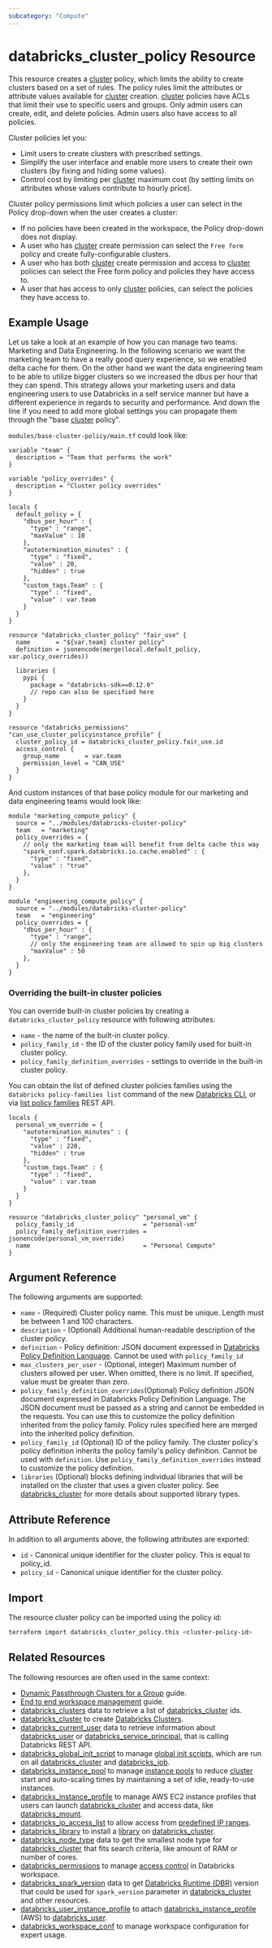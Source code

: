 ```yaml
---
subcategory: "Compute"
---
```

# databricks_cluster_policy Resource

This resource creates a [cluster](cluster.md) policy, which limits the ability to create clusters based on a set of rules. The policy rules limit the attributes or attribute values available for [cluster](cluster.md) creation. [cluster](cluster.md) policies have ACLs that limit their use to specific users and groups. Only admin users can create, edit, and delete policies. Admin users also have access to all policies.

Cluster policies let you:

* Limit users to create clusters with prescribed settings.
* Simplify the user interface and enable more users to create their own clusters (by fixing and hiding some values).
* Control cost by limiting per [cluster](cluster.md) maximum cost (by setting limits on attributes whose values contribute to hourly price).

Cluster policy permissions limit which policies a user can select in the Policy drop-down when the user creates a cluster:

* If no policies have been created in the workspace, the Policy drop-down does not display.
* A user who has [cluster](cluster.md) create permission can select the `Free form` policy and create fully-configurable clusters.
* A user who has both [cluster](cluster.md) create permission and access to [cluster](cluster.md) policies can select the Free form policy and policies they have access to.
* A user that has access to only [cluster](cluster.md) policies, can select the policies they have access to.

## Example Usage

Let us take a look at an example of how you can manage two teams: Marketing and Data Engineering. In the following scenario we want the marketing team to have a really good query experience, so we enabled delta cache for them. On the other hand we want the data engineering team to be able to utilize bigger clusters so we increased the dbus per hour that they can spend. This strategy allows your marketing users and data engineering users to use Databricks in a self service manner but have a different experience in regards to security and performance. And down the line if you need to add more global settings you can propagate them through the "base [cluster](cluster.md) policy".

`modules/base-cluster-policy/main.tf` could look like:

```hcl
variable "team" {
  description = "Team that performs the work"
}

variable "policy_overrides" {
  description = "Cluster policy overrides"
}

locals {
  default_policy = {
    "dbus_per_hour" : {
      "type" : "range",
      "maxValue" : 10
    },
    "autotermination_minutes" : {
      "type" : "fixed",
      "value" : 20,
      "hidden" : true
    },
    "custom_tags.Team" : {
      "type" : "fixed",
      "value" : var.team
    }
  }
}

resource "databricks_cluster_policy" "fair_use" {
  name       = "${var.team} cluster policy"
  definition = jsonencode(merge(local.default_policy, var.policy_overrides))

  libraries {
    pypi {
      package = "databricks-sdk==0.12.0"
      // repo can also be specified here
    }
  }
}

resource "databricks_permissions" "can_use_cluster_policyinstance_profile" {
  cluster_policy_id = databricks_cluster_policy.fair_use.id
  access_control {
    group_name       = var.team
    permission_level = "CAN_USE"
  }
}
```

And custom instances of that base policy module for our marketing and data engineering teams would look like:

```hcl
module "marketing_compute_policy" {
  source = "../modules/databricks-cluster-policy"
  team   = "marketing"
  policy_overrides = {
    // only the marketing team will benefit from delta cache this way
    "spark_conf.spark.databricks.io.cache.enabled" : {
      "type" : "fixed",
      "value" : "true"
    },
  }
}

module "engineering_compute_policy" {
  source = "../modules/databricks-cluster-policy"
  team   = "engineering"
  policy_overrides = {
    "dbus_per_hour" : {
      "type" : "range",
      // only the engineering team are allowed to spin up big clusters
      "maxValue" : 50
    },
  }
}
```

### Overriding the built-in cluster policies

You can override built-in cluster policies by creating a `databricks_cluster_policy` resource with following attributes:

* `name` - the name of the built-in cluster policy.
* `policy_family_id` - the ID of the cluster policy family used for built-in cluster policy.
* `policy_family_definition_overrides` - settings to override in the built-in cluster policy.

You can obtain the list of defined cluster policies families using the `databricks policy-families list` command of the new [Databricks CLI](https://docs.databricks.com/en/dev-tools/cli/index.html), or via [list policy families](https://docs.databricks.com/api/workspace/policyfamilies/list) REST API.

```hcl
locals {
  personal_vm_override = {
    "autotermination_minutes" : {
      "type" : "fixed",
      "value" : 220,
      "hidden" : true
    },
    "custom_tags.Team" : {
      "type" : "fixed",
      "value" : var.team
    }
  }
}

resource "databricks_cluster_policy" "personal_vm" {
  policy_family_id                   = "personal-vm"
  policy_family_definition_overrides = jsonencode(personal_vm_override)
  name                               = "Personal Compute"
}
```

## Argument Reference

The following arguments are supported:

* `name` - (Required) Cluster policy name. This must be unique. Length must be between 1 and 100 characters.
* `description` - (Optional) Additional human-readable description of the cluster policy.
* `definition` - Policy definition: JSON document expressed in [Databricks Policy Definition Language](https://docs.databricks.com/administration-guide/clusters/policies.html#cluster-policy-definition). Cannot be used with `policy_family_id`
* `max_clusters_per_user` - (Optional, integer) Maximum number of clusters allowed per user. When omitted, there is no limit. If specified, value must be greater than zero.
* `policy_family_definition_overrides`(Optional) Policy definition JSON document expressed in Databricks Policy Definition Language. The JSON document must be passed as a string and cannot be embedded in the requests. You can use this to customize the policy definition inherited from the policy family. Policy rules specified here are merged into the inherited policy definition.
* `policy_family_id` (Optional) ID of the policy family. The cluster policy's policy definition inherits the policy family's policy definition. Cannot be used with `definition`. Use `policy_family_definition_overrides` instead to customize the policy definition.
* `libraries` (Optional) blocks defining individual libraries that will be installed on the cluster that uses a given cluster policy. See [databricks_cluster](cluster.md#library-configuration-block) for more details about supported library types.

## Attribute Reference

In addition to all arguments above, the following attributes are exported:

* `id` - Canonical unique identifier for the cluster policy. This is equal to policy_id.
* `policy_id` - Canonical unique identifier for the cluster policy.

## Import

The resource cluster policy can be imported using the policy id:

```bash
terraform import databricks_cluster_policy.this <cluster-policy-id>
```

## Related Resources

The following resources are often used in the same context:

* [Dynamic Passthrough Clusters for a Group](../guides/passthrough-cluster-per-user.md) guide.
* [End to end workspace management](../guides/workspace-management.md) guide.
* [databricks_clusters](../data-sources/clusters.md) data to retrieve a list of [databricks_cluster](cluster.md) ids.
* [databricks_cluster](cluster.md) to create [Databricks Clusters](https://docs.databricks.com/clusters/index.html).
* [databricks_current_user](../data-sources/current_user.md) data to retrieve information about [databricks_user](user.md) or [databricks_service_principal](service_principal.md), that is calling Databricks REST API.
* [databricks_global_init_script](global_init_script.md) to manage [global init scripts](https://docs.databricks.com/clusters/init-scripts.html#global-init-scripts), which are run on all [databricks_cluster](cluster.md#init_scripts) and [databricks_job](job.md#new_cluster).
* [databricks_instance_pool](instance_pool.md) to manage [instance pools](https://docs.databricks.com/clusters/instance-pools/index.html) to reduce [cluster](cluster.md) start and auto-scaling times by maintaining a set of idle, ready-to-use instances.
* [databricks_instance_profile](instance_profile.md) to manage AWS EC2 instance profiles that users can launch [databricks_cluster](cluster.md) and access data, like [databricks_mount](mount.md).
* [databricks_ip_access_list](ip_access_list.md) to allow access from [predefined IP ranges](https://docs.databricks.com/security/network/ip-access-list.html).
* [databricks_library](library.md) to install a [library](https://docs.databricks.com/libraries/index.html) on [databricks_cluster](cluster.md).
* [databricks_node_type](../data-sources/node_type.md) data to get the smallest node type for [databricks_cluster](cluster.md) that fits search criteria, like amount of RAM or number of cores.
* [databricks_permissions](permissions.md) to manage [access control](https://docs.databricks.com/security/access-control/index.html) in Databricks workspace.
* [databricks_spark_version](../data-sources/spark_version.md) data to get [Databricks Runtime (DBR)](https://docs.databricks.com/runtime/dbr.html) version that could be used for `spark_version` parameter in [databricks_cluster](cluster.md) and other resources.
* [databricks_user_instance_profile](user_instance_profile.md) to attach [databricks_instance_profile](instance_profile.md) (AWS) to [databricks_user](user.md).
* [databricks_workspace_conf](workspace_conf.md) to manage workspace configuration for expert usage.
